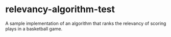 # relevancy-algorithm-test
A sample implementation of an algorithm that ranks the relevancy of scoring plays in a basketball game.
